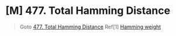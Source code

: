 # [M] 477. Total Hamming Distance
> Goto [477. Total Hamming Distance](https://leetcode.com/problems/total-hamming-distance/description/)
> Ref[1] [Hamming weight](https://en.wikipedia.org/wiki/Hamming_weight)